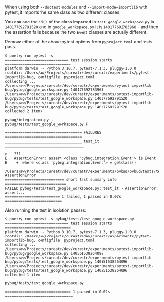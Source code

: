 When using both `--doctest-modules` and `--import-mode=importlib` with pytest, it imports the same class as two different classes.

You can see the `id()` of the class imported in `test_google_workspace.py` is `140177692791520` and in `google_workspace.py` it is `140177692783968` - and then the assertion fails because the two `Event` classes are actually different.

Remove either of the above pytest options from `pyproject.toml` and tests pass.


```sh-session
$ poetry run pytest -s
============================= test session starts ==============================
platform darwin -- Python 3.10.7, pytest-7.1.3, pluggy-1.0.0
rootdir: /Users/aw/Projects/cureatr/dev/cureatr/experiments/pytest-importlib-bug, configfile: pyproject.toml
collecting ... /Users/aw/Projects/cureatr/dev/cureatr/experiments/pytest-importlib-bug/pybug/google_workspace.py 140177692783968
/Users/aw/Projects/cureatr/dev/cureatr/experiments/pytest-importlib-bug/pybug/tests/test_google_workspace.py 140177692791520
/Users/aw/Projects/cureatr/dev/cureatr/experiments/pytest-importlib-bug/pybug/tests/test_google_workspace.py 140177692791520
collected 2 items

pybug/integration.py .
pybug/tests/test_google_workspace.py F

=================================== FAILURES ===================================
___________________________________ test_it ____________________________________

>   ???
E   AssertionError: assert <class 'pybug.integration.Event'> is Event
E    +  where <class 'pybug.integration.Event'> = getclass()

/Users/aw/Projects/cureatr/dev/cureatr/experiments/pybug/pybug/tests/test_google_workspace.py:9: AssertionError
=========================== short test summary info ============================
FAILED pybug/tests/test_google_workspace.py::test_it - AssertionError: assert...
========================= 1 failed, 1 passed in 0.07s ==========================
```

Also running the test in isolation passes:
```sh-session
$ poetry run pytest -s pybug/tests/test_google_workspace.py
============================= test session starts ==============================
platform darwin -- Python 3.10.7, pytest-7.1.3, pluggy-1.0.0
rootdir: /Users/aw/Projects/cureatr/dev/cureatr/experiments/pytest-importlib-bug, configfile: pyproject.toml
collecting ... /Users/aw/Projects/cureatr/dev/cureatr/experiments/pytest-importlib-bug/pybug/google_workspace.py 140551538264096
/Users/aw/Projects/cureatr/dev/cureatr/experiments/pytest-importlib-bug/pybug/tests/test_google_workspace.py 140551538264096
/Users/aw/Projects/cureatr/dev/cureatr/experiments/pytest-importlib-bug/pybug/tests/test_google_workspace.py 140551538264096
collected 1 item

pybug/tests/test_google_workspace.py .

============================== 1 passed in 0.02s ===============================
```